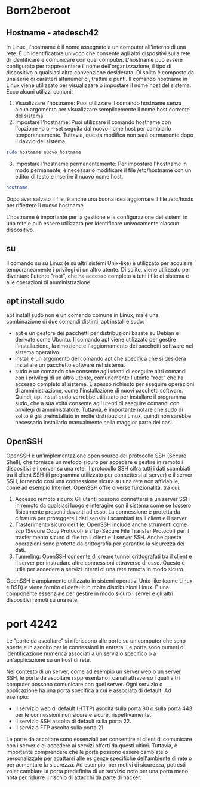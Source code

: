 # Born2beroot

## Hostname - atedesch42

In Linux, l'hostname è il nome assegnato a un computer all'interno di una rete. È un identificatore univoco che consente agli altri dispositivi sulla rete di identificare e comunicare con quel computer.
L'hostname può essere configurato per rappresentare il nome dell'organizzazione, il tipo di dispositivo o qualsiasi altra convenzione desiderata. Di solito è composto da una serie di caratteri alfanumerici, trattini e punti.
Il comando hostname in Linux viene utilizzato per visualizzare o impostare il nome host del sistema. Ecco alcuni utilizzi comuni:
1. Visualizzare l'hostname: Puoi utilizzare il comando hostname senza alcun argomento per visualizzare semplicemente il nome host corrente del sistema.
2. Impostare l'hostname: Puoi utilizzare il comando hostname con l'opzione -b o --set seguita dal nuovo nome host per cambiarlo temporaneamente. Tuttavia, questa modifica non sarà permanente dopo il riavvio del sistema.
```bash
sudo hostname nuovo_hostname
```
3. Impostare l'hostname permanentemente: Per impostare l'hostname in modo permanente, è necessario modificare il file /etc/hostname con un editor di testo e inserire il nuovo nome host.
```bash
hostname
```
Dopo aver salvato il file, è anche una buona idea aggiornare il file /etc/hosts per riflettere il nuovo hostname.



L'hostname è importante per la gestione e la configurazione dei sistemi in una rete e può essere utilizzato per identificare univocamente ciascun dispositivo.

## su
Il comando su su Linux (e su altri sistemi Unix-like) è utilizzato per acquisire temporaneamente i privilegi di un altro utente. Di solito, viene utilizzato per diventare l'utente "root", che ha accesso completo a tutti i file di sistema e alle operazioni di amministrazione.


## apt install sudo
apt install sudo non è un comando comune in Linux, ma è una combinazione di due comandi distinti: apt install e sudo:
- apt è un gestore dei pacchetti per distribuzioni basate su Debian e derivate come Ubuntu. Il comando apt viene utilizzato per gestire l'installazione, la rimozione e l'aggiornamento dei pacchetti software nel sistema operativo.
- install è un argomento del comando apt che specifica che si desidera installare un pacchetto software nel sistema.
- sudo è un comando che consente agli utenti di eseguire altri comandi con i privilegi di un altro utente, comunemente l'utente "root" che ha accesso completo al sistema. È spesso richiesto per eseguire operazioni di amministrazione, come l'installazione di nuovi pacchetti software.
Quindi, apt install sudo verrebbe utilizzato per installare il programma sudo, che a sua volta consente agli utenti di eseguire comandi con privilegi di amministratore. Tuttavia, è importante notare che sudo di solito è già preinstallato in molte distribuzioni Linux, quindi non sarebbe necessario installarlo manualmente nella maggior parte dei casi.


## OpenSSH
OpenSSH è un'implementazione open source del protocollo SSH (Secure Shell), che fornisce un metodo sicuro per accedere e gestire in remoto i dispositivi e i server su una rete. Il protocollo SSH cifra tutti i dati scambiati tra il client SSH (il programma utilizzato per connettersi al server) e il server SSH, fornendo così una connessione sicura su una rete non affidabile, come ad esempio Internet.
OpenSSH offre diverse funzionalità, tra cui:
1. Accesso remoto sicuro: Gli utenti possono connettersi a un server SSH in remoto da qualsiasi luogo e interagire con il sistema come se fossero fisicamente presenti davanti ad esso. La connessione è protetta da cifratura per proteggere i dati sensibili scambiati tra il client e il server.
2. Trasferimento sicuro dei file: OpenSSH include anche strumenti come scp (Secure Copy Protocol) e sftp (Secure File Transfer Protocol) per il trasferimento sicuro di file tra il client e il server SSH. Anche queste operazioni sono protette da crittografia per garantire la sicurezza dei dati.
3. Tunneling: OpenSSH consente di creare tunnel crittografati tra il client e il server per instradare altre connessioni attraverso di esso. Questo è utile per accedere a servizi interni di una rete remota in modo sicuro.

OpenSSH è ampiamente utilizzato in sistemi operativi Unix-like (come Linux e BSD) e viene fornito di default in molte distribuzioni Linux. È una componente essenziale per gestire in modo sicuro i server e gli altri dispositivi remoti su una rete.


# port 4242
Le "porte da ascoltare" si riferiscono alle porte su un computer che sono aperte e in ascolto per le connessioni in entrata. Le porte sono numeri di identificazione numerica associati a un servizio specifico o a un'applicazione su un host di rete.

Nel contesto di un server, come ad esempio un server web o un server SSH, le porte da ascoltare rappresentano i canali attraverso i quali altri computer possono comunicare con quel server. Ogni servizio o applicazione ha una porta specifica a cui è associato di default. Ad esempio:

- Il servizio web di default (HTTP) ascolta sulla porta 80 o sulla porta 443 per le connessioni non sicure e sicure, rispettivamente.
- Il servizio SSH ascolta di default sulla porta 22.
- Il servizio FTP ascolta sulla porta 21.

Le porte da ascoltare sono essenziali per consentire ai client di comunicare con i server e di accedere ai servizi offerti da questi ultimi. Tuttavia, è importante comprendere che le porte possono essere cambiate o personalizzate per adattarsi alle esigenze specifiche dell'ambiente di rete o per aumentare la sicurezza. Ad esempio, per motivi di sicurezza, potresti voler cambiare la porta predefinita di un servizio noto per una porta meno nota per ridurre il rischio di attacchi da parte di hacker.





